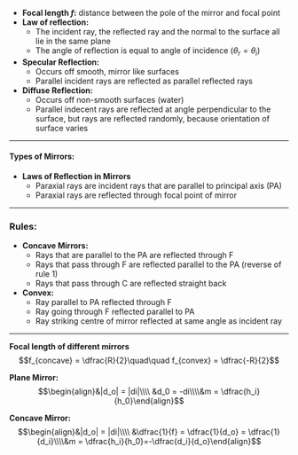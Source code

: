 - **Focal length $f$:** distance between the pole of the mirror and focal point
- **Law of reflection:** 
	-  The incident ray, the reflected ray and the normal to the surface all lie in the same plane
	- The angle of reflection is equal to angle of incidence ($\theta_r = \theta_i$)
- **Specular Reflection:**
	- Occurs off smooth, mirror like surfaces
	- Parallel incident rays are reflected as parallel reflected rays
- **Diffuse Reflection:**
	- Occurs off non-smooth surfaces (water)
	- Parallel indecent rays are reflected at angle perpendicular to the surface, but rays are reflected randomly, because orientation of surface varies
___
#### Types of Mirrors:
- **Laws of Reflection in Mirrors**
	- Paraxial rays are incident rays that are parallel to principal axis (PA)
	- Paraxial rays are reflected through focal point of mirror
	


___
### Rules:
- **Concave Mirrors:**
	- Rays that are parallel to the PA are reflected through F
	- Rays that pass through F are reflected parallel to the PA (reverse of rule 1)
	- Rays that pass through C are reflected straight back
- **Convex:**
	- Ray parallel to PA reflected through F
	- Ray going through F reflected parallel to PA
	- Ray striking centre of mirror reflected at same angle as incident ray

___
**Focal length of different mirrors**
	$$f_{concave} = \dfrac{R}{2}\quad\quad f_{convex} = \dfrac{-R}{2}$$

**Plane Mirror:**
$$\begin{align}&|d_o| = |di|\\\\ &d_0 = -di\\\\&m = \dfrac{h_i}{h_0}\end{align}$$

**Concave Mirror:**
$$\begin{align}&|d_o| = |di|\\\\ &\dfrac{1}{f} = \dfrac{1}{d_o} = \dfrac{1}{d_i}\\\\&m = \dfrac{h_i}{h_0}=-\dfrac{d_i}{d_o}\end{align}$$
